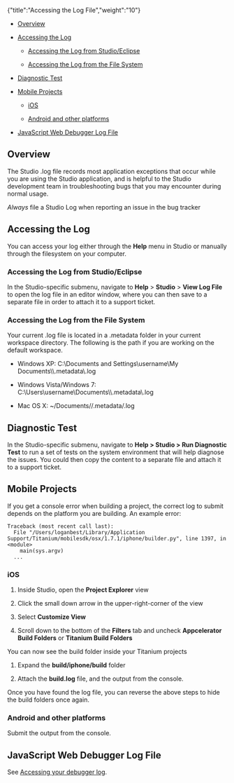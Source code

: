 {"title":"Accessing the Log File","weight":"10"}

* [Overview](#overview)

* [Accessing the Log](#accessing-the-log)

    * [Accessing the Log from Studio/Eclipse](#accessing-the-log-from-studio/eclipse)

    * [Accessing the Log from the File System](#accessing-the-log-from-the-file-system)

* [Diagnostic Test](#diagnostic-test)

* [Mobile Projects](#mobile-projects)

    * [iOS](#ios)

    * [Android and other platforms](#android-and-other-platforms)

* [JavaScript Web Debugger Log File](#javascript-web-debugger-log-file)

## Overview

The Studio .log file records most application exceptions that occur while you are using the Studio application, and is helpful to the Studio development team in troubleshooting bugs that you may encounter during normal usage.

_Always_ file a Studio Log when reporting an issue in the bug tracker

## Accessing the Log

You can access your log either through the **Help** menu in Studio or manually through the filesystem on your computer.

### Accessing the Log from Studio/Eclipse

In the Studio-specific submenu, navigate to **Help** > **Studio** \> **View Log File** to open the log file in an editor window, where you can then save to a separate file in order to attach it to a support ticket.

### Accessing the Log from the File System

Your current .log file is located in a .metadata folder in your current workspace directory. The following is the path if you are working on the default workspace.

* Windows XP: C:\\Documents and Settings\\username\\My Documents\\<Studio Workspace>\\.metadata\\.log

* Windows Vista/Windows 7: C:\\Users\\username\\Documents\\<Studio Workspace>\\.metadata\\.log

* Mac OS X: ~/Documents/<Studio Workspace>/.metadata/.log

## Diagnostic Test

In the Studio-specific submenu, navigate to **Help > Studio > Run Diagnostic Test** to run a set of tests on the system environment that will help diagnose the issues. You could then copy the content to a separate file and attach it to a support ticket.

## Mobile Projects

If you get a console error when building a project, the correct log to submit depends on the platform you are building. An example error:

```
Traceback (most recent call last):
  File "/Users/loganbest/Library/Application Support/Titanium/mobilesdk/osx/1.7.1/iphone/builder.py", line 1397, in <module>
    main(sys.argv)
  ...
```

### iOS

1. Inside Studio, open the **Project Explorer** view

2. Click the small down arrow in the upper-right-corner of the view

3. Select **Customize View**

4. Scroll down to the bottom of the **Filters** tab and uncheck **Appcelerator Build Folders** or **Titanium Build Folders**

You can now see the build folder inside your Titanium projects

1. Expand the **build/iphone/build** folder

2. Attach the **build.log** file, and the output from the console.

Once you have found the log file, you can reverse the above steps to hide the build folders once again.

### Android and other platforms

Submit the output from the console.

## JavaScript Web Debugger Log File

See [Accessing your debugger log](/docs/appc/Axway_Appcelerator_Studio/Axway_Appcelerator_Studio_Guide/Web_Development/JavaScript_Development/Debugging_JavaScript/Accessing_your_debugger_log/).
